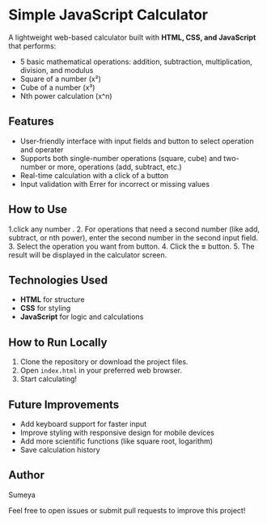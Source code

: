 # Simple JavaScript Calculator

A lightweight web-based calculator built with **HTML, CSS, and JavaScript** that performs:

- 5 basic mathematical operations: addition, subtraction, multiplication, division, and modulus
- Square of a number (x²)
- Cube of a number (x³)
- Nth power calculation (x^n)
## Features

- User-friendly interface with input fields and button to select operation and operater
- Supports both single-number operations (square, cube) and two-number or more, operations (add, subtract, etc.)
- Real-time calculation with a click of a button
- Input validation with Errer for incorrect or missing values
## How to Use

1.click any number .
2. For operations that need a second number (like add, subtract, or nth power), enter the second number in the second input field.
3. Select the operation you want from button.
4. Click the **=** button.
5. The result will be displayed in the calculator screen.
## Technologies Used

- **HTML** for structure
- **CSS** for styling
- **JavaScript** for logic and calculations

## How to Run Locally

1. Clone the repository or download the project files.
2. Open `index.html` in your preferred web browser.
3. Start calculating!
## Future Improvements

- Add keyboard support for faster input
- Improve styling with responsive design for mobile devices
- Add more scientific functions (like square root, logarithm)
- Save calculation history
## Author

Sumeya

Feel free to open issues or submit pull requests to improve this project!


